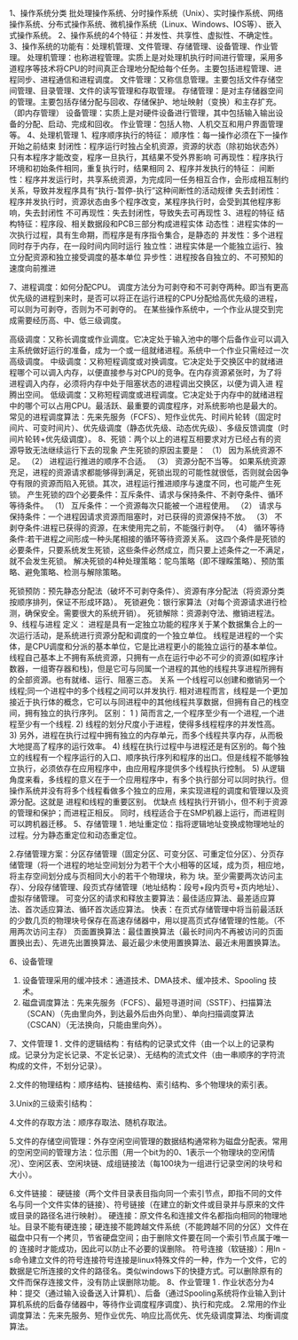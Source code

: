 1、操作系统分类
批处理操作系统、分时操作系统（Unix）、实时操作系统、网络操作系统、分布式操作系统、微机操作系统（Linux、Windows、IOS等）、嵌入式操作系统。
2、操作系统的4个特征：并发性、共享性、虚拟性、不确定性。
3、操作系统的功能有：处理机管理、文件管理、存储管理、设备管理、作业管理。
处理机管理：也称进程管理。实质上是对处理机执行时间进行管理，采用多道程序等技术将CPU的时间真正合理地分配给每个任务。主要包括进程管理、进程同步、进程通信和进程调度。
文件管理：又称信息管理。主要包括文件存储空间管理、目录管理、文件的读写管理和存取管理。
存储管理：是对主存储器空间的管理。主要包括存储分配与回收、存储保护、地址映射（变换）和主存扩充。（即内存管理）
设备管理：实质上是对硬件设备进行管理，其中包括输入输出设备的分配、启动、完成和回收。
作业管理：包括人物、人机交互和用户界面管理等。
4、处理机管理
1、程序顺序执行的特征：
顺序性：每一操作必须在下一操作开始之前结束
封闭性：程序运行时独占全机资源，资源的状态（除初始状态外）只有本程序才能改变，程序一旦执行，其结果不受外界影响
可再现性：程序执行环境和初始条件相同，重复执行时，结果相同
2、程序并发执行的特征：
间断性：程序并发运行时，共享系统资源，为完成同一任务相互合作，会形成相互制约关系，导致并发程序具有“执行-暂停-执行”这种间断性的活动规律
失去封闭性：程序并发执行时，资源状态由多个程序改变，某程序执行时，会受到其他程序影响，失去封闭性
不可再现性：失去封闭性，导致失去可再现性
3、进程的特征
结构特征：程序段、相关数据段和PCB三部分构成进程实体
动态性：进程实体的一次执行过程，具有生命期，而程序是有序指令集合，是静态的
并发性：多个进程同时存于内存，在一段时间内同时运行
独立性：进程实体是一个能独立运行、独立分配资源和独立接受调度的基本单位
异步性：进程按各自独立的、不可预知的速度向前推进

7、进程调度：如何分配CPU。
调度方法分为可剥夺和不可剥夺两种。即当有更高优先级的进程到来时，是否可以将正在运行进程的CPU分配给高优先级的进程，可以则为可剥夺，否则为不可剥夺的。
在某些操作系统中，一个作业从提交到完成需要经历高、中、低三级调度。

高级调度：又称长调度或作业调度。它决定处于输入池中的哪个后备作业可以调入主系统做好运行的准备，成为一个或一组就绪进程。系统中一个作业只需经过一次高级调度。
中级调度：又称短程调度或对换调度。它决定处于交换区中的就绪进程哪个可以调入内存，以便直接参与对CPU的竞争。在内存资源紧张时，为了将进程调入内存，必须将内存中处于阻塞状态的进程调出交换区，以便为调入进
程腾出空间。
低级调度：又称短程调度或进程调度。它决定处于内存中的就绪进程中的哪个可以占用CPU。最活跃、最重要的调度程序，对系统影响也是最大的。
常见的进程调度算法：先来先服务（FCFS）、短作业优先、时间片轮转（固定时间片、可变时间片）、优先级调度（静态优先级、动态优先级）、多级反馈调度（时间片轮转+优先级调度）。
8、死锁：两个以上的进程互相要求对方已经占有的资源导致无法继续运行下去的现象
产生死锁的原因主要是：
（1） 因为系统资源不足。
（2） 进程运行推进的顺序不合适。
（3） 资源分配不当等。
如果系统资源充足，进程的资源请求都能够得到满足，死锁出现的可能性就很低，否则就会因争夺有限的资源而陷入死锁。其次，进程运行推进顺序与速度不同，也可能产生死锁。
产生死锁的四个必要条件：互斥条件、请求与保持条件、不剥夺条件、循环等待条件。
（1） 互斥条件：一个资源每次只能被一个进程使用。
（2） 请求与保持条件：一个进程因请求资源而阻塞时，对已获得的资源保持不放。
（3） 不剥夺条件:进程已获得的资源，在末使用完之前，不能强行剥夺。
（4） 循环等待条件:若干进程之间形成一种头尾相接的循环等待资源关系。
这四个条件是死锁的必要条件，只要系统发生死锁，这些条件必然成立，而只要上述条件之一不满足，就不会发生死锁。
解决死锁的4种处理策略：鸵鸟策略（即不理睬策略）、预防策略、避免策略、检测与解除策略。

死锁预防：预先静态分配法（破坏不可剥夺条件）、资源有序分配法（将资源分类按顺序排列，保证不形成环路）。
死锁避免：银行家算法（对每个资源请求进行检测，确保安全。需要很大的系统开销）。
死锁解除：资源剥夺法、撤销进程法。
9、线程与进程
定义：
进程是具有一定独立功能的程序关于某个数据集合上的一次运行活动，是系统进行资源分配和调度的一个独立单位。
线程是进程的一个实体，是CPU调度和分派的基本单位，它是比进程更小的能独立运行的基本单位。线程自己基本上不拥有系统资源，只拥有一点在运行中必不可少的资源(如程序计数器，一组寄存器和栈)，但是它可与同属一个进程的其他的线程共享进程所拥有的全部资源。也有就绪、运行、阻塞三态。
关系
一个线程可以创建和撤销另一个线程;同一个进程中的多个线程之间可以并发执行.
相对进程而言，线程是一个更加接近于执行体的概念，它可以与同进程中的其他线程共享数据，但拥有自己的栈空间，拥有独立的执行序列。
区别：
1 ) 简而言之,一个程序至少有一个进程,一个进程至少有一个线程.
2) 线程的划分尺度小于进程，使得多线程程序的并发性高。
3) 另外，进程在执行过程中拥有独立的内存单元，而多个线程共享内存，从而极大地提高了程序的运行效率。
4) 线程在执行过程中与进程还是有区别的。每个独立的线程有一个程序运行的入口、顺序执行序列和程序的出口。但是线程不能够独立执行，必须依存在应用程序中，由应用程序提供多个线程执行控制。
5) 从逻辑角度来看，多线程的意义在于一个应用程序中，有多个执行部分可以同时执行。但操作系统并没有将多个线程看做多个独立的应用，来实现进程的调度和管理以及资源分配。这就是
进程和线程的重要区别。
优缺点
线程执行开销小，但不利于资源的管理和保护；而进程正相反。
同时，线程适合于在SMP机器上运行，而进程则可以跨机器迁移。
5、存储管理
1 . 地址重定位：指将逻辑地址变换成物理地址的过程。分为静态重定位和动态重定位。

2.存储管理方案：分区存储管理（固定分区、可变分区、可重定位分区）、分页存储管理（将一个进程的地址空间划分为若干个大小相等的区域，成为页，相应地，将主存空间划分成与页相同大小的若干个物理块，称为
块。至少需要两次访问主存）、分段存储管理、段页式存储管理（地址结构：段号+段内页号+页内地址）、虚拟存储管理。
可变分区的请求和释放主要算法：最佳适应算法、最差适应算法、首次适应算法、循环首次适应算法。
快表：在页式存储管理中将当前最活跃的少数几页的物理块号保存在高速存储器中，用以提高页式存储管理的性能。（不用两次访问主存）
页面置换算法：最佳置换算法（最长时间内不再被访问的页面置换出去）、先进先出置换算法、最近最少未使用置换算法、最近未用置换算法。

6、设备管理

1. 设备管理采用的缓冲技术：通道技术、DMA技术、缓冲技术、Spooling
     技术。
2. 磁盘调度算法：先来先服务（FCFS）、最短寻道时间（SSTF）、扫描算法（SCAN）（先由里向外，到达最外后由外向里）、单向扫描调度算法（CSCAN）（无法换向，只能由里向外）。


7、文件管理
1 . 文件的逻辑结构：有结构的记录式文件（由一个以上的记录构成。记录分为定长记录、不定长记录）、无结构的流式文件（由一串顺序的字符流构成的文件，不划分记录）。

2.文件的物理结构：顺序结构、链接结构、索引结构、多个物理块的索引表。

3.Unix的三级索引结构：

4.文件的存取方法：顺序存取法、随机存取法。

5.文件的存储空间管理：外存空闲空间管理的数据结构通常称为磁盘分配表。常用的空闲空间的管理方法：位示图（用一个bit为的0、1表示一个物理块的空闲情况）、空闲区表、空闲块链、成组链接法（每100块为一组进行记录空闲的块号和大小）。

6.文件链接：
	硬链接（两个文件目录表目指向同一个索引节点，即指不同的文件名与同一个文件实体的链接）、符号链接（在建立的新文件或目录并与原来的文件或目录的路径名进行映射）。
	硬连接：原文件名和连接文件名都指向相同的物理地址。目录不能有硬连接；硬连接不能跨越文件系统（不能跨越不同的分区）文件在磁盘中只有一个拷贝，节省硬盘空间；由于删除文件要在同一个索引节点属于唯一的
连接时才能成功，因此可以防止不必要的误删除。
	符号连接（软链接）：用ln -s命令建立文件的符号连接符号连接是linux特殊文件的一种，作为一个文件，它的数据是它所连接的文件的路径名。类似windows下的快捷方式。可以删除原有的文件而保存连接文件，没有防止误删除功能。
  8、作业管理
  1 . 作业状态分为4种：提交（通过输入设备送入计算机）、后备（通过Spooling系统将作业输入到计算机系统的后备存储器中，等待作业调度程序调度）、执行和完成。
  2.常用的作业调度算法：先来先服务、短作业优先、响应比高优先、优先级调度算法、均衡调度算法。